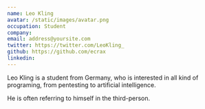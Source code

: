 ```yaml
---
name: Leo Kling
avatar: /static/images/avatar.png
occupation: Student
company:
email: address@yoursite.com
twitter: https://twitter.com/LeoKling_
github: https://github.com/ecrax
linkedin:
---
```


Leo Kling is a student from Germany, who is interested in all kind of programing, from pentesting to artificial intelligence.

He is often referring to himself in the third-person.
